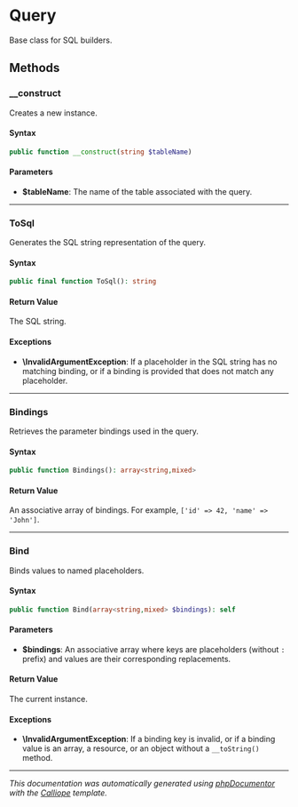 # Query

Base class for SQL builders.

## Methods

### __construct

Creates a new instance.

#### Syntax

```php
public function __construct(string $tableName)
```

#### Parameters

- **$tableName**: The name of the table associated with the query.

---

### ToSql

Generates the SQL string representation of the query.

#### Syntax

```php
public final function ToSql(): string
```

#### Return Value

The SQL string.

#### Exceptions

- **\InvalidArgumentException**: If a placeholder in the SQL string has no matching binding, or if a binding is provided that does not match any placeholder.

---

### Bindings

Retrieves the parameter bindings used in the query.

#### Syntax

```php
public function Bindings(): array<string,mixed>
```

#### Return Value

An associative array of bindings. For example, `['id' => 42, 'name' => 'John']`.

---

### Bind

Binds values to named placeholders.

#### Syntax

```php
public function Bind(array<string,mixed> $bindings): self
```

#### Parameters

- **$bindings**: An associative array where keys are placeholders (without `:` prefix) and values are their corresponding replacements.

#### Return Value

The current instance.

#### Exceptions

- **\InvalidArgumentException**: If a binding key is invalid, or if a binding value is an array, a resource, or an object without a `__toString()` method.

---

*This documentation was automatically generated using [phpDocumentor](http://www.phpdoc.org/) with the [Calliope](https://github.com/DaphneWebFramework/Calliope) template.*
